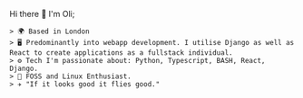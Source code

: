 Hi there 👋 I'm Oli; 


																	






    > 🌍 Based in London
    > 🖥️ Predominantly into webapp development. I utilise Django as well as React to create applications as a fullstack individual.
  	> ⚙️ Tech I'm passionate about: Python, Typescript, BASH, React, Django.
	> 🐧 FOSS and Linux Enthusiast.
	> ✈️ "If it looks good it flies good."
